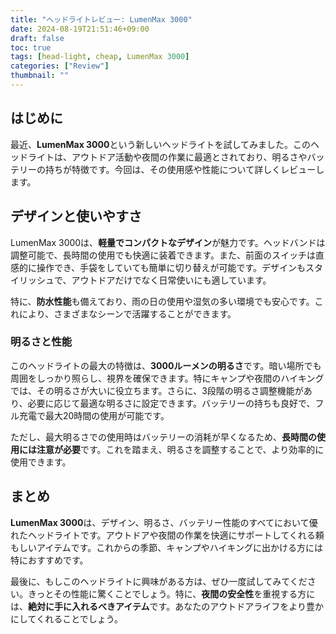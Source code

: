 ```yaml
---
title: "ヘッドライトレビュー: LumenMax 3000"
date: 2024-08-19T21:51:46+09:00
draft: false
toc: true
tags: [head-light, cheap, LumenMax 3000]
categories: ["Review"]
thumbnail: ""
---
```


## はじめに

最近、**LumenMax 3000**という新しいヘッドライトを試してみました。このヘッドライトは、アウトドア活動や夜間の作業に最適とされており、明るさやバッテリーの持ちが特徴です。今回は、その使用感や性能について詳しくレビューします。

## デザインと使いやすさ

LumenMax 3000は、**軽量でコンパクトなデザイン**が魅力です。ヘッドバンドは調整可能で、長時間の使用でも快適に装着できます。また、前面のスイッチは直感的に操作でき、手袋をしていても簡単に切り替えが可能です。デザインもスタイリッシュで、アウトドアだけでなく日常使いにも適しています。

特に、**防水性能**も備えており、雨の日の使用や湿気の多い環境でも安心です。これにより、さまざまなシーンで活躍することができます。

### 明るさと性能

このヘッドライトの最大の特徴は、**3000ルーメンの明るさ**です。暗い場所でも周囲をしっかり照らし、視界を確保できます。特にキャンプや夜間のハイキングでは、その明るさが大いに役立ちます。さらに、3段階の明るさ調整機能があり、必要に応じて最適な明るさに設定できます。バッテリーの持ちも良好で、フル充電で最大20時間の使用が可能です。

ただし、最大明るさでの使用時はバッテリーの消耗が早くなるため、**長時間の使用には注意が必要**です。これを踏まえ、明るさを調整することで、より効率的に使用できます。

## まとめ

**LumenMax 3000**は、デザイン、明るさ、バッテリー性能のすべてにおいて優れたヘッドライトです。アウトドアや夜間の作業を快適にサポートしてくれる頼もしいアイテムです。これからの季節、キャンプやハイキングに出かける方には特におすすめです。

最後に、もしこのヘッドライトに興味がある方は、ぜひ一度試してみてください。きっとその性能に驚くことでしょう。特に、**夜間の安全性**を重視する方には、**絶対に手に入れるべきアイテム**です。あなたのアウトドアライフをより豊かにしてくれることでしょう。
